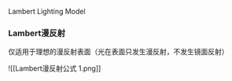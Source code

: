 Lambert Lighting Model

### Lambert漫反射
仅适用于理想的漫反射表面（光在表面只发生漫反射，不发生镜面反射）


![[Lambert漫反射公式 1.png]]




